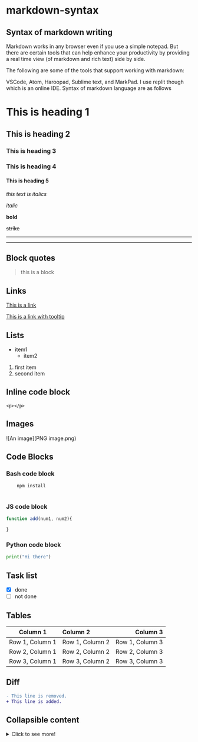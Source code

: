 # markdown-syntax
## Syntax of markdown writing 

Markdown works in any browser even if you use a simple notepad. But there are certain tools that can help enhance your productivity by providing a real time view (of markdown and rich text) side by side.

The following are some of the tools that support working with markdown:

VSCode, 
Atom, 
Haroopad, 
Sublime text, and 
MarkPad. I use replit though which is an online IDE. Syntax of markdown language are as follows 

<!-- Headings -->
# This is heading 1
## This is heading 2
### This is heading 3
### This is heading 4
#### This is heading 5

<!-- Italics -->
*this text is italics*

_italic_

<!-- Bold -->
**bold**

<!-- Strike Through-->
~~strike~~

<!-- Horizontal Line -->

--- 
___

## Block quotes

<!-- Block quote -->
> this is a block

## Links
<!--  links -->
[This is a link](inserlink.com)

[This is a link with tooltip](inserlink.com "tooltip")

## Lists

<!-- Unordered List -->
* item1
    * item2

<!--Ordered List-->

1. first item
2. second item

## Inline code block
<!-- inline code block-->
`<p></p>`

## Images
<!--Images-->

![An image](PNG image.png)


<!-- github md-->

## Code Blocks
### Bash code block

<!-- Bash script block -->

```bash
    npm install
    
```
### JS code block

<!-- JS Block-->

```javascript
function add(num1, num2){

}

```
### Python code block

<!-- Python block-->

```python
print("Hi there")
```

## Task list
<!-- task list -->
* [x] done
* [ ] not done

## Tables
<!-- tables -->
<!-- Note that :---: means center aligned -->
<!-- Note that ---: means right aligned -->
<!-- Note that :--- means left aligned -->

| Column 1 | Column 2 | Column 3 |
| :---: | :--- | ---: |
| Row 1, Column 1 | Row 1, Column 2 | Row 1, Column 3 |
| Row 2, Column 1 | Row 2, Column 2 | Row 2, Column 3 |
| Row 3, Column 1 | Row 3, Column 2 | Row 3, Column 3 |

## Diff
<!-- Diff -->
```diff
- This line is removed.
+ This line is added.
```

## Collapsible content
   <details>
          <summary>Click to see more!</summary>
          
            ## More awesoms tips!

            - item 1 
            - item 2
        </details>
